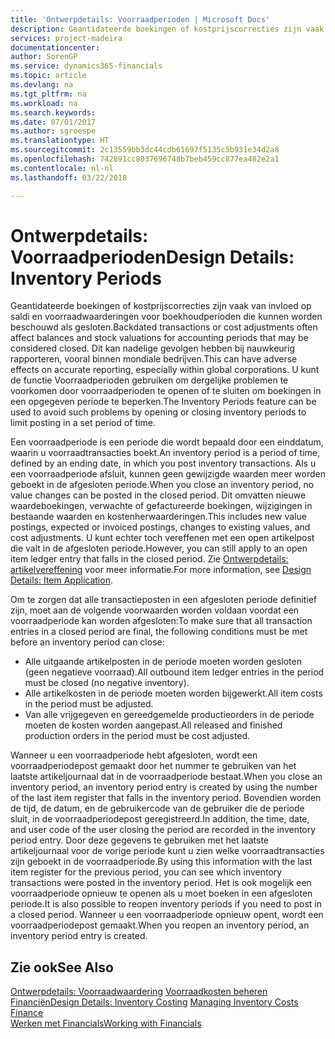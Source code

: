```yaml
---
title: 'Ontwerpdetails: Voorraadperioden | Microsoft Docs'
description: Geantidateerde boekingen of kostprijscorrecties zijn vaak van invloed op saldi en voorraadwaarderingen voor boekhoudperioden die kunnen worden beschouwd als gesloten. Dit kan nadelige gevolgen hebben bij nauwkeurig rapporteren, vooral binnen mondiale bedrijven. U kunt de functie Voorraadperioden gebruiken om dergelijke problemen te voorkomen door voorraadperioden te openen of te sluiten om boekingen in een opgegeven periode te beperken.
services: project-madeira
documentationcenter: 
author: SorenGP
ms.service: dynamics365-financials
ms.topic: article
ms.devlang: na
ms.tgt_pltfrm: na
ms.workload: na
ms.search.keywords: 
ms.date: 07/01/2017
ms.author: sgroespe
ms.translationtype: HT
ms.sourcegitcommit: 2c13559bb3dc44cdb61697f5135c5b931e34d2a8
ms.openlocfilehash: 742891cc8037696748b7beb459cc877ea482e2a1
ms.contentlocale: nl-nl
ms.lasthandoff: 03/22/2018

---
```

# <a name="design-details-inventory-periods"></a><span data-ttu-id="675a0-105">Ontwerpdetails: Voorraadperioden</span><span class="sxs-lookup"><span data-stu-id="675a0-105">Design Details: Inventory Periods</span></span>
<span data-ttu-id="675a0-106">Geantidateerde boekingen of kostprijscorrecties zijn vaak van invloed op saldi en voorraadwaarderingen voor boekhoudperioden die kunnen worden beschouwd als gesloten.</span><span class="sxs-lookup"><span data-stu-id="675a0-106">Backdated transactions or cost adjustments often affect balances and stock valuations for accounting periods that may be considered closed.</span></span> <span data-ttu-id="675a0-107">Dit kan nadelige gevolgen hebben bij nauwkeurig rapporteren, vooral binnen mondiale bedrijven.</span><span class="sxs-lookup"><span data-stu-id="675a0-107">This can have adverse effects on accurate reporting, especially within global corporations.</span></span> <span data-ttu-id="675a0-108">U kunt de functie Voorraadperioden gebruiken om dergelijke problemen te voorkomen door voorraadperioden te openen of te sluiten om boekingen in een opgegeven periode te beperken.</span><span class="sxs-lookup"><span data-stu-id="675a0-108">The Inventory Periods feature can be used to avoid such problems by opening or closing inventory periods to limit posting in a set period of time.</span></span>  

 <span data-ttu-id="675a0-109">Een voorraadperiode is een periode die wordt bepaald door een einddatum, waarin u voorraadtransacties boekt.</span><span class="sxs-lookup"><span data-stu-id="675a0-109">An inventory period is a period of time, defined by an ending date, in which you post inventory transactions.</span></span> <span data-ttu-id="675a0-110">Als u een voorraadperiode afsluit, kunnen geen gewijzigde waarden meer worden geboekt in de afgesloten periode.</span><span class="sxs-lookup"><span data-stu-id="675a0-110">When you close an inventory period, no value changes can be posted in the closed period.</span></span> <span data-ttu-id="675a0-111">Dit omvatten nieuwe waardeboekingen, verwachte of gefactureerde boekingen, wijzigingen in bestaande waarden en kostenherwaarderingen.</span><span class="sxs-lookup"><span data-stu-id="675a0-111">This includes new value postings, expected or invoiced postings, changes to existing values, and cost adjustments.</span></span> <span data-ttu-id="675a0-112">U kunt echter toch vereffenen met een open artikelpost die valt in de afgesloten periode.</span><span class="sxs-lookup"><span data-stu-id="675a0-112">However, you can still apply to an open item ledger entry that falls in the closed period.</span></span> <span data-ttu-id="675a0-113">Zie [Ontwerpdetails: artikelvereffening](design-details-item-application.md) voor meer informatie.</span><span class="sxs-lookup"><span data-stu-id="675a0-113">For more information, see [Design Details: Item Application](design-details-item-application.md).</span></span>  

 <span data-ttu-id="675a0-114">Om te zorgen dat alle transactieposten in een afgesloten periode definitief zijn, moet aan de volgende voorwaarden worden voldaan voordat een voorraadperiode kan worden afgesloten:</span><span class="sxs-lookup"><span data-stu-id="675a0-114">To make sure that all transaction entries in a closed period are final, the following conditions must be met before an inventory period can close:</span></span>  

-   <span data-ttu-id="675a0-115">Alle uitgaande artikelposten in de periode moeten worden gesloten (geen negatieve voorraad).</span><span class="sxs-lookup"><span data-stu-id="675a0-115">All outbound item ledger entries in the period must be closed (no negative inventory).</span></span>  
-   <span data-ttu-id="675a0-116">Alle artikelkosten in de periode moeten worden bijgewerkt.</span><span class="sxs-lookup"><span data-stu-id="675a0-116">All item costs in the period must be adjusted.</span></span>  
-   <span data-ttu-id="675a0-117">Van alle vrijgegeven en gereedgemelde productieorders in de periode moeten de kosten worden aangepast.</span><span class="sxs-lookup"><span data-stu-id="675a0-117">All released and finished production orders in the period must be cost adjusted.</span></span>  

 <span data-ttu-id="675a0-118">Wanneer u een voorraadperiode hebt afgesloten, wordt een voorraadperiodepost gemaakt door het nummer te gebruiken van het laatste artikeljournaal dat in de voorraadperiode bestaat.</span><span class="sxs-lookup"><span data-stu-id="675a0-118">When you close an inventory period, an inventory period entry is created by using the number of the last item register that falls in the inventory period.</span></span> <span data-ttu-id="675a0-119">Bovendien worden de tijd, de datum, en de gebruikercode van de gebruiker die de periode sluit, in de voorraadperiodepost geregistreerd.</span><span class="sxs-lookup"><span data-stu-id="675a0-119">In addition, the time, date, and user code of the user closing the period are recorded in the inventory period entry.</span></span> <span data-ttu-id="675a0-120">Door deze gegevens te gebruiken met het laatste artikeljournaal voor de vorige periode kunt u zien welke voorraadtransacties zijn geboekt in de voorraadperiode.</span><span class="sxs-lookup"><span data-stu-id="675a0-120">By using this information with the last item register for the previous period, you can see which inventory transactions were posted in the inventory period.</span></span> <span data-ttu-id="675a0-121">Het is ook mogelijk een voorraadperiode opnieuw te openen als u moet boeken in een afgesloten periode.</span><span class="sxs-lookup"><span data-stu-id="675a0-121">It is also possible to reopen inventory periods if you need to post in a closed period.</span></span> <span data-ttu-id="675a0-122">Wanneer u een voorraadperiode opnieuw opent, wordt een voorraadperiodepost gemaakt.</span><span class="sxs-lookup"><span data-stu-id="675a0-122">When you reopen an inventory period, an inventory period entry is created.</span></span>  

## <a name="see-also"></a><span data-ttu-id="675a0-123">Zie ook</span><span class="sxs-lookup"><span data-stu-id="675a0-123">See Also</span></span>  
 <span data-ttu-id="675a0-124">[Ontwerpdetails: Voorraadwaardering](design-details-inventory-costing.md) [Voorraadkosten beheren](finance-manage-inventory-costs.md) [Financiën](finance.md)</span><span class="sxs-lookup"><span data-stu-id="675a0-124">[Design Details: Inventory Costing](design-details-inventory-costing.md) [Managing Inventory Costs](finance-manage-inventory-costs.md) [Finance](finance.md)</span></span>  
 [<span data-ttu-id="675a0-125">Werken met Financials</span><span class="sxs-lookup"><span data-stu-id="675a0-125">Working with Financials</span></span>](ui-work-product.md)

